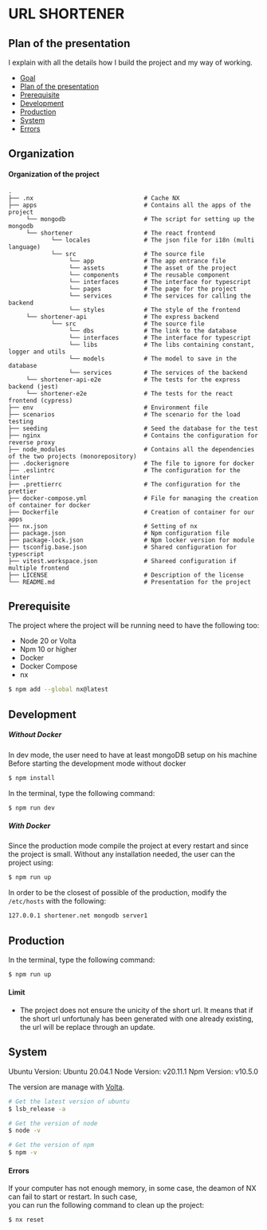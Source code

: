 # URL SHORTENER

## Plan of the presentation

I explain with all the details how I build the project and my way of working.

- [Goal](#goal)
- [Plan of the presentation](#plan-of-the-presentation)
- [Prerequisite](#prerequisite)
- [Development](#development)
- [Production](#production)
- [System](#system)
- [Errors](#errors)

## Organization

#### Organization of the project

    .
    ├── .nx                               # Cache NX
    ├── apps                              # Contains all the apps of the project
         └── mongodb                      # The script for setting up the mongodb
         └── shortener                    # The react frontend
                └── locales               # The json file for i18n (multi language)
                └── src                   # The source file
                     └── app              # The app entrance file
                     └── assets           # The asset of the project
                     └── components       # The reusable component
                     └── interfaces       # The interface for typescript
                     └── pages            # The page for the project
                     └── services         # The services for calling the backend
                     └── styles           # The style of the frontend
         └── shortener-api                # The express backend
                └── src                   # The source file
                     └── dbs              # The link to the database
                     └── interfaces       # The interface for typescript
                     └── libs             # The libs containing constant, logger and utils
                     └── models           # The model to save in the database
                     └── services         # The services of the backend
         └── shortener-api-e2e            # The tests for the express backend (jest)
         └── shortener-e2e                # The tests for the react frontend (cypress)
    ├── env                               # Environment file
    ├── scenarios                         # The scenario for the load testing
    ├── seeding                           # Seed the database for the test
    ├── nginx                             # Contains the configuration for reverse proxy
    ├── node_modules                      # Contains all the dependencies of the two projects (monorepository)
    ├── .dockerignore                     # The file to ignore for docker
    ├── .eslintrc                         # The configuration for the linter
    ├── .prettierrc                       # The configuration for the prettier
    ├── docker-compose.yml                # File for managing the creation of container for docker
    ├── Dockerfile                        # Creation of container for our apps
    ├── nx.json                           # Setting of nx
    ├── package.json                      # Npm configuration file
    ├── package-lock.json                 # Npm locker version for module
    ├── tsconfig.base.json                # Shared configuration for typescript
    ├── vitest.workspace.json             # Shareed configuration if multiple frontend
    ├── LICENSE                           # Description of the license
    └── README.md                         # Presentation for the project

## Prerequisite

The project where the project will be running need to have the following too:

- Node 20 or Volta
- Npm 10 or higher
- Docker
- Docker Compose
- nx

```bash
$ npm add --global nx@latest
```

## Development

##### Without Docker

In dev mode, the user need to have at least mongoDB setup on his machine
Before starting the development mode without docker
```bash
$ npm install
```

In the terminal, type the following command:

```bash
$ npm run dev
```

##### With Docker

Since the production mode compile the project at every restart and since the project is small.
Without any installation needed, the user can the project using:

```bash
$ npm run up
```

In order to be the closest of possible of the production, modify the `/etc/hosts` with the following:

```bash
127.0.0.1 shortener.net mongodb server1
```

## Production

In the terminal, type the following command:

```bash
$ npm run up
```

#### Limit

- The project does not ensure the unicity of the short url. It means that if the short url unfortunaly has been generated with one already existing,
the url will be replace through an update.

## System

Ubuntu Version: Ubuntu 20.04.1
Node Version: v20.11.1
Npm Version: v10.5.0

The version are manage with [Volta](https://docs.volta.sh/guide/getting-started).

```bash
# Get the latest version of ubuntu
$ lsb_release -a

# Get the version of node
$ node -v

# Get the version of npm
$ npm -v
```

#### Errors

If your computer has not enough memory, in some case, the deamon of NX can fail to start or restart. In such case,  
you can run the following command to clean up the project:

```bash
$ nx reset
```